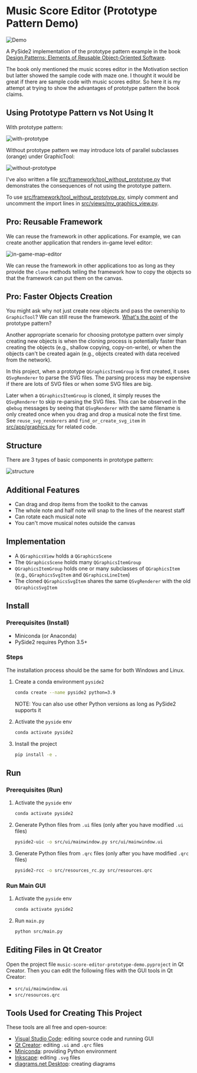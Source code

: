 # Music Score Editor (Prototype Pattern Demo)

![Demo](docs/demo.gif)

A PySide2 implementation of the prototype pattern example in the book
[Design Patterns: Elements of Reusable Object-Oriented Software](https://books.google.com.tw/books?id=6oHuKQe3TjQC).

The book only mentioned the music scores editor in the Motivation section but
latter showed the sample code with maze one. I thought it would be great if
there are sample code with music scores editor. So here it is my attempt at
trying to show the advantages of prototype pattern the book claims.

## Using Prototype Pattern vs Not Using It

With prototype pattern:

![with-prototype](docs/diagrams-with-prototype.svg)

Without prototype pattern we may introduce lots of parallel subclasses (orange)
under GraphicTool:

![without-prototype](docs/diagrams-without-prototype.svg)

I've also written a file
[src/framework/tool_without_prototype.py](src/framework/tool_without_prototype.py)
that demonstrates the consequences of not using the prototype pattern.

To use
[src/framework/tool_without_prototype.py](src/framework/tool_without_prototype.py),
simply comment and uncomment the import lines in
[src/views/my_graphics_view.py](src/views/my_graphics_view.py).

## Pro: Reusable Framework

We can reuse the framework in other applications. For example, we can create
another application that renders in-game level editor:

![in-game-map-editor](docs/diagrams-in-game-map-editor.svg)

We can reuse the framework in other applications too as long as they provide the
`clone` methods telling the framework how to copy the objects so that the
framework can put them on the canvas.

## Pro: Faster Objects Creation

You might ask why not just create new objects and pass the ownership to
`GraphicTool`? We can still reuse the framework.
[What's the point](https://stackoverflow.com/questions/13887704/whats-the-point-of-the-prototype-design-pattern)
of the prototype pattern?

Another appropriate scenario for choosing prototype pattern over simply creating
new objects is when the cloning process is potentially faster than creating the
objects (e.g., shallow copying, copy-on-write), or when the objects can't be
created again (e.g., objects created with data received from the network).

In this project, when a prototype `QGraphicsItemGroup` is first created, it uses
`QSvgRenderer` to parse the SVG files. The parsing process may be expensive if
there are lots of SVG files or when some SVG files are big.

Later when a `QGraphicsItemGroup` is cloned, it simply reuses the `QSvgRenderer`
to skip re-parsing the SVG files. This can be observed in the `qDebug` messages
by seeing that `QSvgRenderer` with the same filename is only created once when
you drag and drop a musical note the first time. See `reuse_svg_renderers` and
`find_or_create_svg_item` in [src/app/graphics.py](src/app/graphic.py) for
related code.

## Structure

There are 3 types of basic components in prototype pattern:

![structure](docs/diagrams-structure.svg)

## Additional Features

- Can drag and drop items from the toolkit to the canvas
- The whole note and half note will snap to the lines of the nearest staff
- Can rotate each musical note
- You can't move musical notes outside the canvas

## Implementation

- A `QGraphicsView` holds a `QGraphicsScene`
- The `QGraphicsScene` holds many `QGraphicsItemGroup`
- `QGraphicsItemGroup` holds one or many subclasses of `QGraphicsItem`
  (e.g., `QGraphicsSvgItem` and `QGraphicsLineItem`)
- The cloned `QGraphicsSvgItem` shares the same `QSvgRenderer` with the old
  `QGraphicsSvgItem`

## Install

### Prerequisites (Install)

- Miniconda (or Anaconda)
- PySide2 requires Python 3.5+

### Steps

The installation process should be the same for both Windows and Linux.

1. Create a conda environment `pyside2`

   ```bash
   conda create --name pyside2 python=3.9
   ```

   NOTE: You can also use other Python versions as long as PySide2 supports it

2. Activate the `pyside` env

   ```bash
   conda activate pyside2
   ```

3. Install the project

   ```bash
   pip install -e .
   ```

## Run

### Prerequisites (Run)

1. Activate the `pyside` env

   ```bash
   conda activate pyside2
   ```

2. Generate Python files from `.ui` files (only after you have modified `.ui`
   files)

   ```bash
   pyside2-uic -o src/ui/mainwindow.py src/ui/mainwindow.ui
   ```

3. Generate Python files from `.qrc` files (only after you have modified `.qrc`
   files)

   ```bash
   pyside2-rcc -o src/resources_rc.py src/resources.qrc
   ```

### Run Main GUI

1. Activate the `pyside` env

   ```bash
   conda activate pyside2
   ```

2. Run `main.py`

   ```bash
   python src/main.py
   ```

## Editing Files in Qt Creator

Open the project file `music-score-editor-prototype-demo.pyproject` in Qt Creator. Then you can edit the following files with the GUI tools in Qt Creator:

- `src/ui/mainwindow.ui`
- `src/resources.qrc`

## Tools Used for Creating This Project

These tools are all free and open-source:

- [Visual Studio Code](https://code.visualstudio.com/): editing source code and
  running GUI
- [Qt Creator](https://www.qt.io/product/development-tools): editing `.ui` and
  `.qrc` files
- [Miniconda](https://conda.io/miniconda.html): providing Python environment
- [Inkscape](https://inkscape.org/): editing `.svg` files
- [diagrams.net Desktop](https://chrome.google.com/webstore/detail/diagramsnet-desktop/pebppomjfocnoigkeepgbmcifnnlndla):
  creating diagrams
